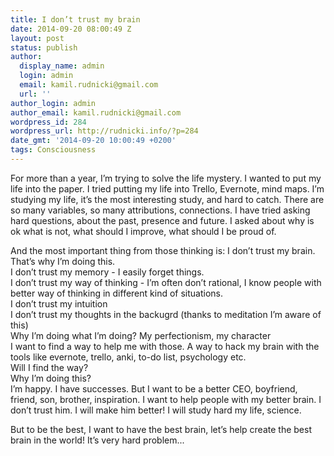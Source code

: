 ```yaml
---
title: I don’t trust my brain
date: 2014-09-20 08:00:49 Z
layout: post
status: publish
author:
  display_name: admin
  login: admin
  email: kamil.rudnicki@gmail.com
  url: ''
author_login: admin
author_email: kamil.rudnicki@gmail.com
wordpress_id: 284
wordpress_url: http://rudnicki.info/?p=284
date_gmt: '2014-09-20 10:00:49 +0200'
tags: Consciousness
---
```


<p>For more than a year, I’m trying to solve the life mystery. I wanted to put my life into the paper. I tried putting my life into Trello, Evernote, mind maps. I’m studying my life, it’s the most interesting study, and hard to catch. There are so many variables, so many attributions, connections. I have tried asking hard questions, about the past, presence and future. I asked about why is ok what is not, what should I improve, what should I be proud of.</p>
<p>And the most important thing from those thinking is: I don’t trust my brain. That’s why I’m doing this.<br />
I don’t trust my memory - I easily forget things.<br />
I don’t trust my way of thinking - I’m often don’t rational, I know people with better way of thinking in different kind of situations.<br />
I don’t trust my intuition<br />
I don’t trust my thoughts in the backugrd (thanks to meditation I’m aware of this)<br />
Why I’m doing what I’m doing? My perfectionism, my character<br />
I want to find a way to help me with those. A way to hack my brain with the tools like evernote, trello, anki, to-do list, psychology etc.<br />
Will I find the way?<br />
Why I’m doing this?<br />
I’m happy. I have successes. But I want to be a better CEO, boyfriend, friend, son, brother, inspiration. I want to help people with my better brain. I don’t trust him. I will make him better! I will study hard my life, science.</p>
<p>But to be the best, I want to have the best brain, let’s help create the best brain in the world! It’s very hard problem...</p>
